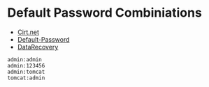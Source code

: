 # Default Password Combiniations

- [Cirt.net](https://cirt.net/passwords)
- [Default-Password](https://default-password.info/)
- [DataRecovery](https://datarecovery.com/rd/default-passwords/)

```
admin:admin
admin:123456
admin:tomcat
tomcat:admin
```